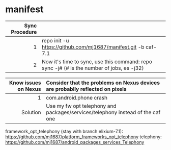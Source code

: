 # manifest
|Sync Procedure  |                                                                                        |
|--------------: | :--------------------------------------------------------------------------------------|
|1     | repo init -u https://github.com/mj1687/manifest.git -b caf-7.1                                   |
|2     | Now it's time to sync, use this command: repo sync -j# (# is the number of jobs, es -j32)        |



|Know issues on Nexus  | Consider that the problems on Nexus devices are probablly reflected on pixels  |
|-----------: | :--------------------------------------------------------------------------------------|
|1| com.android.phone crash  |
|Solution| Use my fw opt telephony and packages/services/telephony instead of the caf one      |

framework_opt_telephony (stay with branch elixium-7.1): https://github.com/mj1687/platform_frameworks_opt_telephony
telephony: https://github.com/mj1687/android_packages_services_Telephony


